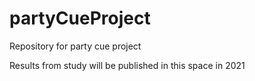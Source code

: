 # partyCueProject
Repository for party cue project

Results from study will be published in this space in 2021


